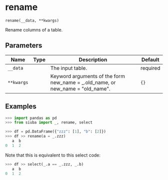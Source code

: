 # rename

`rename(__data, **kwargs)`

Rename columns of a table.

## Parameters

| Name       | Type   | Description                                                                    | Default   |
|------------|--------|--------------------------------------------------------------------------------|-----------|
| `__data`   |        | The input table.                                                               | required  |
| `**kwargs` |        | Keyword arguments of the form new_name = _.old_name, or new_name = "old_name". | `{}`      |

## Examples

```python
>>> import pandas as pd
>>> from siuba import _, rename, select
```

```python
>>> df = pd.DataFrame({"zzz": [1], "b": [2]})
>>> df >> rename(a = _.zzz)
   a  b
0  1  2
```

Note that this is equivalent to this select code:

```python
>>> df >> select(_.a == _.zzz, _.b)
   a  b
0  1  2
```